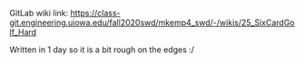 GitLab wiki link: https://class-git.engineering.uiowa.edu/fall2020swd/mkemp4_swd/-/wikis/25_SixCardGolf_Hard

Written in 1 day so it is a bit rough on the edges :/
